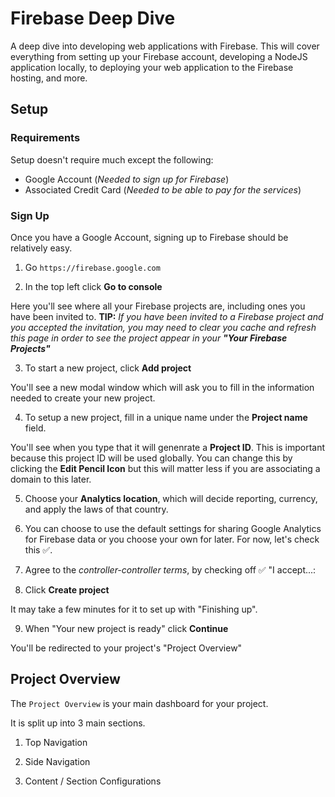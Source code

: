 # Firebase Deep Dive

A deep dive into developing web applications with Firebase.
This will cover everything from setting up your Firebase account,
developing a NodeJS application locally, to deploying your web application
to the Firebase hosting, and more.

## Setup

### Requirements

Setup doesn't require much except the following:

- Google Account (_Needed to sign up for Firebase_)
- Associated Credit Card (_Needed to be able to pay for the services_)

### Sign Up

Once you have a Google Account, signing up to Firebase should be relatively easy.

1. Go `https://firebase.google.com`

2. In the top left click **Go to console**

Here you'll see where all your Firebase projects are, including ones you have been invited to. 
**TIP:** _If you have been invited to a Firebase project and you accepted the invitation, you may need to clear you cache and refresh this page in order to see the project appear in your **"Your Firebase Projects"**_

3. To start a new project, click **Add project**

You'll see a new modal window which will ask you to fill in the information needed to create your new project.

4. To setup a new project, fill in a unique name under the **Project name** field.

You'll see when you type that it will genenrate a **Project ID**. This is important because this project ID will be used globally. You can change this by clicking the **Edit Pencil Icon** but this will matter less if you are associating a domain to this later.

5. Choose your **Analytics location**, which will decide reporting, currency, and apply the laws of that country.

6. You can choose to use the default settings for sharing Google Analytics for Firebase data or you choose your own for later. For now, let's check this ✅.

7. Agree to the _controller-controller terms_, by checking off ✅ "I accept...:

8. Click **Create project**

It may take a few minutes for it to set up with "Finishing up".

9. When "Your new project is ready" click **Continue**

You'll be redirected to your project's "Project Overview"

## Project Overview

The `Project Overview` is your main dashboard for your project. 

It is split up into 3 main sections.

1. Top Navigation

2. Side Navigation

3. Content / Section Configurations